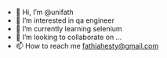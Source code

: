 - 👋 Hi, I’m @unifath
- 👀 I’m interested in qa engineer
- 🌱 I’m currently learning selenium 
- 💞️ I’m looking to collaborate on ...
- 📫 How to reach me fathiahesty@gmail.com

<!---
unifath/unifath is a ✨ special ✨ repository because its `README.md` (this file) appears on your GitHub profile.
You can click the Preview link to take a look at your changes.
--->

